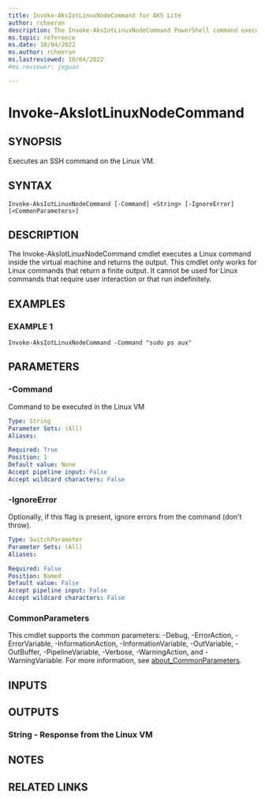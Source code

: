 ```yaml
---
title: Invoke-AksIotLinuxNodeCommand for AKS Lite
author: rcheeran
description: The Invoke-AksIotLinuxNodeCommand PowerShell command executes an SSH command on the Linux VM.
ms.topic: reference
ms.date: 10/04/2022
ms.author: rcheeran 
ms.lastreviewed: 10/04/2022
#ms.reviewer: jeguan

---
```


# Invoke-AksIotLinuxNodeCommand

## SYNOPSIS
Executes an SSH command on the Linux VM.

## SYNTAX

```
Invoke-AksIotLinuxNodeCommand [-Command] <String> [-IgnoreError] [<CommonParameters>]
```

## DESCRIPTION
The Invoke-AksIotLinuxNodeCommand cmdlet executes a Linux command inside the virtual machine and returns the output.
This cmdlet only works for Linux commands that return a finite output.
It cannot be used for Linux commands that require user interaction or that run indefinitely.

## EXAMPLES

### EXAMPLE 1
```
Invoke-AksIotLinuxNodeCommand -Command "sudo ps aux"
```

## PARAMETERS

### -Command
Command to be executed in the Linux VM

```yaml
Type: String
Parameter Sets: (All)
Aliases:

Required: True
Position: 1
Default value: None
Accept pipeline input: False
Accept wildcard characters: False
```

### -IgnoreError
Optionally, if this flag is present, ignore errors from the command (don't throw).

```yaml
Type: SwitchParameter
Parameter Sets: (All)
Aliases:

Required: False
Position: Named
Default value: False
Accept pipeline input: False
Accept wildcard characters: False
```

### CommonParameters
This cmdlet supports the common parameters: -Debug, -ErrorAction, -ErrorVariable, -InformationAction, -InformationVariable, -OutVariable, -OutBuffer, -PipelineVariable, -Verbose, -WarningAction, and -WarningVariable. For more information, see [about_CommonParameters](https://go.microsoft.com/fwlink/?LinkID=113216).

## INPUTS

## OUTPUTS

### String - Response from the Linux VM
## NOTES

## RELATED LINKS

